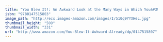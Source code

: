 ```yaml
---
title: "You Blew It!: An Awkward Look at the Many Ways in Which You&#39;ve Already Ruined Your Life"
isbn: "9780147515803"
image_path: "http://ecx.images-amazon.com/images/I/510q9YYXHeL.jpg"
thumbnail_height: "500"
thumbnail_width: "331"
url: "http://www.amazon.com/You-Blew-It-Awkward-Already/dp/0147515807"
---
```

